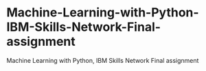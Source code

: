 # Machine-Learning-with-Python-IBM-Skills-Network-Final-assignment
Machine Learning with Python, IBM Skills Network Final assignment
